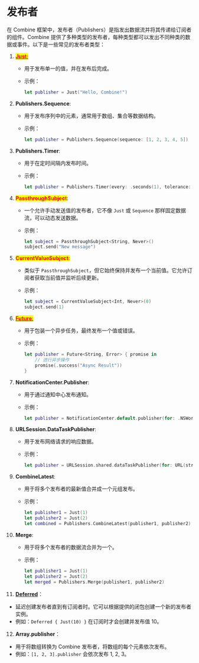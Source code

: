 # 发布者

在 Combine 框架中，发布者（Publishers）是指发出数据流并将其传递给订阅者的组件。Combine 提供了多种类型的发布者，每种类型都可以发出不同种类的数据或事件。以下是一些常见的发布者类型：

1. [<mark style="color:red;">**Just**</mark><mark style="color:red;">:</mark>](just/)
   * 用于发布单一的值，并在发布后完成。
   *   示例：

       ```swift
       let publisher = Just("Hello, Combine!")
       ```
2. **Publishers.Sequence**:
   * 用于发布序列中的元素，通常用于数组、集合等数据结构。
   *   示例：

       ```swift
       let publisher = Publishers.Sequence(sequence: [1, 2, 3, 4, 5])
       ```
3. **Publishers.Timer**:
   * 用于在定时间隔内发布时间。
   *   示例：

       ```swift
       let publisher = Publishers.Timer(every: .seconds(1), tolerance: .milliseconds(100), scheduler: RunLoop.main, options: nil)
       ```
4. <mark style="color:red;">**PassthroughSubject**</mark>:
   * 一个允许手动发送值的发布者，它不像 `Just` 或 `Sequence` 那样固定数据流，可以动态发送数据。
   *   示例：

       ```swift
       let subject = PassthroughSubject<String, Never>()
       subject.send("New message")
       ```
5. <mark style="color:red;">**CurrentValueSubject**</mark><mark style="color:red;">:</mark>
   * 类似于 `PassthroughSubject`，但它始终保持并发布一个当前值。它允许订阅者获取当前值并监听后续更新。
   *   示例：

       ```swift
       let subject = CurrentValueSubject<Int, Never>(0)
       subject.send(1)
       ```
6. [<mark style="color:red;">**Future**</mark><mark style="color:red;">:</mark>](future.md)
   * 用于包装一个异步任务，最终发布一个值或错误。
   *   示例：

       ```swift
       let publisher = Future<String, Error> { promise in
           // 进行异步操作
           promise(.success("Async Result"))
       }
       ```
7. **NotificationCenter.Publisher**:
   * 用于通过通知中心发布通知。
   *   示例：

       ```swift
       let publisher = NotificationCenter.default.publisher(for: .NSWorkspaceDidWakeNotification)
       ```
8. **URLSession.DataTaskPublisher**:
   * 用于发布网络请求的响应数据。
   *   示例：

       ```swift
       let publisher = URLSession.shared.dataTaskPublisher(for: URL(string: "https://example.com")!)
       ```
9. **CombineLatest**:
   * 用于将多个发布者的最新值合并成一个元组发布。
   *   示例：

       ```swift
       let publisher1 = Just(1)
       let publisher2 = Just(2)
       let combined = Publishers.CombineLatest(publisher1, publisher2)
       ```
10. **Merge**:
    * 用于将多个发布者的数据流合并为一个。
    *   示例：

        ```swift
        let publisher1 = Just(1)
        let publisher2 = Just(2)
        let merged = Publishers.Merge(publisher1, publisher2)
        ```
11. [**Deferred**](deferred.md)：

* 延迟创建发布者直到有订阅者时。它可以根据提供的闭包创建一个新的发布者实例。
* 例如：`Deferred { Just(10) }` 在订阅时才会创建并发布值 10。

12. **Array.publisher**：

* 用于将数组转换为 Combine 发布者，将数组的每个元素依次发布。
* 例如：`[1, 2, 3].publisher` 会依次发布 1, 2, 3。
